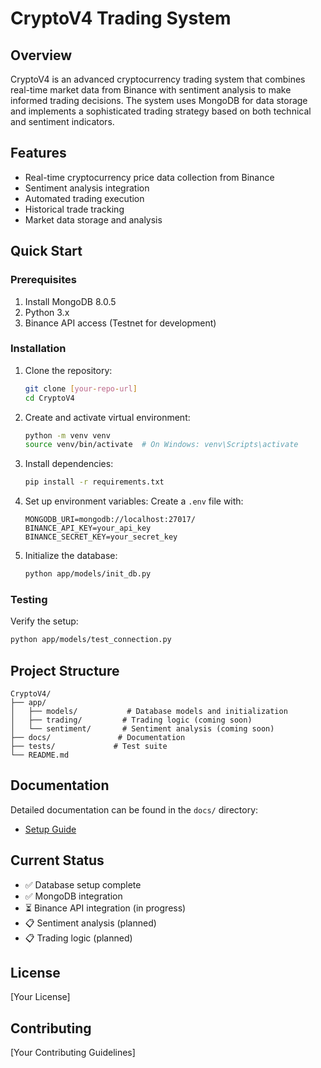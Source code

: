 # CryptoV4 Trading System

## Overview
CryptoV4 is an advanced cryptocurrency trading system that combines real-time market data from Binance with sentiment analysis to make informed trading decisions. The system uses MongoDB for data storage and implements a sophisticated trading strategy based on both technical and sentiment indicators.

## Features
- Real-time cryptocurrency price data collection from Binance
- Sentiment analysis integration
- Automated trading execution
- Historical trade tracking
- Market data storage and analysis

## Quick Start

### Prerequisites
1. Install MongoDB 8.0.5
2. Python 3.x
3. Binance API access (Testnet for development)

### Installation
1. Clone the repository:
   ```bash
   git clone [your-repo-url]
   cd CryptoV4
   ```

2. Create and activate virtual environment:
   ```bash
   python -m venv venv
   source venv/bin/activate  # On Windows: venv\Scripts\activate
   ```

3. Install dependencies:
   ```bash
   pip install -r requirements.txt
   ```

4. Set up environment variables:
   Create a `.env` file with:
   ```
   MONGODB_URI=mongodb://localhost:27017/
   BINANCE_API_KEY=your_api_key
   BINANCE_SECRET_KEY=your_secret_key
   ```

5. Initialize the database:
   ```bash
   python app/models/init_db.py
   ```

### Testing
Verify the setup:
```bash
python app/models/test_connection.py
```

## Project Structure
```
CryptoV4/
├── app/
│   ├── models/           # Database models and initialization
│   ├── trading/         # Trading logic (coming soon)
│   └── sentiment/       # Sentiment analysis (coming soon)
├── docs/               # Documentation
├── tests/             # Test suite
└── README.md
```

## Documentation
Detailed documentation can be found in the `docs/` directory:
- [Setup Guide](docs/setup.md)

## Current Status
- ✅ Database setup complete
- ✅ MongoDB integration
- ⏳ Binance API integration (in progress)
- 📋 Sentiment analysis (planned)
- 📋 Trading logic (planned)

## License
[Your License]

## Contributing
[Your Contributing Guidelines] 